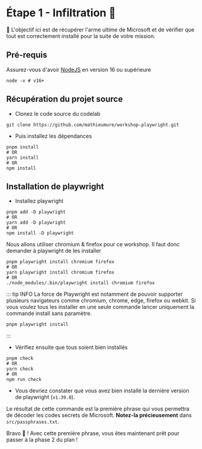 # Étape 1 - Infiltration 🥷

🎯 L'objectif ici est de récupérer l'arme ultime de Microsoft et de vérifier que tout est correctement installé pour la suite de votre mission.

## Pré-requis

Assurez-vous d'avoir [NodeJS](https://nodejs.org/en/) en version 16 ou supérieure

```shell
node -v # v16+
```

## Récupération du projet source

- Clonez le code source du codelab

```shell
git clone https://github.com/mathieumure/workshop-playwright.git
```

- Puis installez les dépendances

```shell
pnpm install
# OR
yarn install
# OR
npm install
```

## Installation de playwright

- Installez playwright

```shell
pnpm add -D playwright
# OR
yarn add -D playwright
# OR
npm install -D playwright
```

Nous allons utiliser chromium & firefox pour ce workshop. Il faut donc demander à playwright de les installer

```shell
pnpm playwright install chromium firefox
# OR
yarn playwright install chromium firefox
# OR
./node_modules/.bin/playwright install chromium firefox
```

::: tip INFO
La force de Playwright est notamment de pouvoir supporter plusieurs navigateurs comme chromium, chrome, edge, firefox ou webkit. Si vous voulez tous les installer en une seule commande lancer uniquement la commande install sans paramètre.

```
pnpm playwright install
```

:::

- Vérifiez ensuite que tous soient bien installés

```shell
pnpm check
# OR
yarn check
# OR
npm run check
```

- Vous devriez constater que vous avez bien installé la dernière version de playwright (`v1.39.0`).

Le résultat de cette commande est la première phrase qui vous permettra de décoder les codes secrets de Microsoft. **Notez-la précieusement** dans `src/passphrases.txt`.

Bravo 💪 ! Avec cette première phrase, vous êtes maintenant prêt pour passer à la phase 2 du plan !
